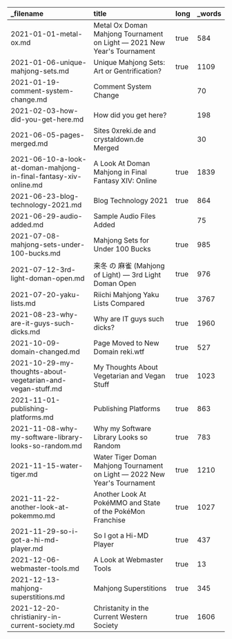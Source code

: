 | _filename                                                         | title                                                                      | long | _words |
| :---------------------------------------------------------------- | :------------------------------------------------------------------------- | :--- | :----- |
| 2021-01-01-metal-ox.md                                            | Metal Ox Doman Mahjong Tournament on Light — 2021 New Year's Tournament    | true | 584    |
| 2021-01-06-unique-mahjong-sets.md                                 | Unique Mahjong Sets: Art or Gentrification?                                | true | 1109   |
| 2021-01-19-comment-system-change.md                               | Comment System Change                                                      |      | 70     |
| 2021-02-03-how-did-you-get-here.md                                | How did you get here?                                                      |      | 198    |
| 2021-06-05-pages-merged.md                                        | Sites 0xreki.de and crystaldown.de Merged                                  |      | 30     |
| 2021-06-10-a-look-at-doman-mahjong-in-final-fantasy-xiv-online.md | A Look At Doman Mahjong in Final Fantasy XIV: Online                       | true | 1839   |
| 2021-06-23-blog-technology-2021.md                                | Blog Technology 2021                                                       | true | 864    |
| 2021-06-29-audio-added.md                                         | Sample Audio Files Added                                                   |      | 75     |
| 2021-07-08-mahjong-sets-under-100-bucks.md                        | Mahjong Sets for Under 100 Bucks                                           | true | 985    |
| 2021-07-12-3rd-light-doman-open.md                                | 来冬 の 麻雀 (Mahjong of Light) — 3rd Light Doman Open                          | true | 976    |
| 2021-07-20-yaku-lists.md                                          | Riichi Mahjong Yaku Lists Compared                                         | true | 3767   |
| 2021-08-23-why-are-it-guys-such-dicks.md                          | Why are IT guys such dicks?                                                | true | 1960   |
| 2021-10-09-domain-changed.md                                      | Page Moved to New Domain reki.wtf                                          | true | 527    |
| 2021-10-29-my-thoughts-about-vegetarian-and-vegan-stuff.md        | My Thoughts About Vegetarian and Vegan Stuff                               | true | 1023   |
| 2021-11-01-publishing-platforms.md                                | Publishing Platforms                                                       | true | 863    |
| 2021-11-08-why-my-software-library-looks-so-random.md             | Why my Software Library Looks so Random                                    | true | 783    |
| 2021-11-15-water-tiger.md                                         | Water Tiger Doman Mahjong Tournament on Light — 2022 New Year's Tournament | true | 1210   |
| 2021-11-22-another-look-at-pokemmo.md                             | Another Look At PokéMMO and State of the PokéMon Franchise                 | true | 1027   |
| 2021-11-29-so-i-got-a-hi-md-player.md                             | So I got a Hi-MD Player                                                    | true | 437    |
| 2021-12-06-webmaster-tools.md                                     | A Look at Webmaster Tools                                                  | true | 13     |
| 2021-12-13-mahjong-superstitions.md                               | Mahjong Superstitions                                                      | true | 345    |
| 2021-12-20-christianiry-in-current-society.md                     | Christanity in the Current Western Society                                 | true | 1606   |
